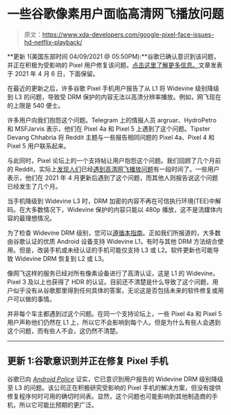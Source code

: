 # 一些谷歌像素用户面临高清网飞播放问题

> 原文：<https://www.xda-developers.com/google-pixel-face-issues-hd-netflix-playback/>

**更新 1(美国东部时间 04/09/2021 @ 05:50PM):**谷歌已确认意识到该问题，并正在积极为受影响的 Pixel 用户修复该问题。[点击这里了解更多信息。](#update1)文章发表于 2021 年 4 月 6 日，下面保留。

在最近的更新之后，许多谷歌 Pixel 手机用户报告了从 L1 将 Widevine 级别降级到 L3 的问题，导致受 DRM 保护的内容无法以高清分辨率播放。例如，网飞现在的上限是 540 便士。

许多用户向我们抱怨这个问题。Telegram 上的情报人员 argruar、HydroPetro 和 MSFJarvis 表示，他们在 Pixel 4a 和 Pixel 5 上遇到了这个问题。Tipster Devang Chhabria 将 Reddit 主题与一些报告相同问题的 Pixel 4a、Pixel 4 和 Pixel 5 用户联系起来。

与此同时，Pixel 论坛上的一个支持帖让用户抱怨这个问题。我们回顾了几个月前的 Reddit，实际上[发现人们](https://www.reddit.com/r/GooglePixel/comments/lvn17a/netflix_in_sd_quality_on_pixel_5/)已经[遇到高清网飞播放问题](https://www.reddit.com/r/GooglePixel/comments/jyta62/pixel_5_widevine_issue_preventing_hdhdr_content/)有一段时间了。一些用户表示，他们在 2021 年 4 月更新后遇到了这个问题，而其他人则报告说这个问题已经发生了几个月。

当手机降级到 Widevine L3 时，DRM 加密的内容不再在可信执行环境(TEE)中解码。在大多数情况下，Widevine 保护的内容只能以 480p 播放，这不是流媒体内容的最理想情况。

为了检查 Widevine DRM 级别，您可以[遵循本指南](https://www.xda-developers.com/check-widevine-drm-status-android/)。正如我们所报道的，大多数由谷歌认证的优质 Android 设备支持 Widevine L1，有时与其他 DRM 方法结合使用。但是，改装手机或未经认证的手机可能仅支持 L3 或 L2。软件更新也可能导致 Widevine DRM 恢复到 L2 或 L3。

像网飞这样的服务已经对所有像素设备进行了高清认证，这是 L1 的 Widevine，Pixel 3 及以上也获得了 HDR 的认证。目前还不清楚是什么导致了这个问题，用户似乎没有从谷歌那里得到任何具体的答案，无论这是否包括未来的软件修复或用户可以做的事情。

并非每个车主都遇到过这个问题。在同一个支持论坛上，一些 Pixel 4a 和 Pixel 5 用户声称他们仍然在 L1 上，所以它不会影响到每个人。但是为什么有些人会遇到这个问题，而有些人不会，这仍然不清楚。

* * *

## 更新 1:谷歌意识到并正在修复 Pixel 手机

谷歌已向 [*Android Police*](https://www.androidpolice.com/2021/04/09/some-pixels-are-experiencing-poor-netflix-quality-after-recent-updates-heres-how-to-check-if-youre-affected/) 证实，它已意识到用户报告的 Widevine DRM 级别降级至 L3 的问题。该公司正在积极研究受影响的 Pixel 手机的解决方案，但没有提供修复程序何时可用的确切时间表。显然，这个问题也可能影响到其他制造商的手机，所以它可能比预期的更广泛。